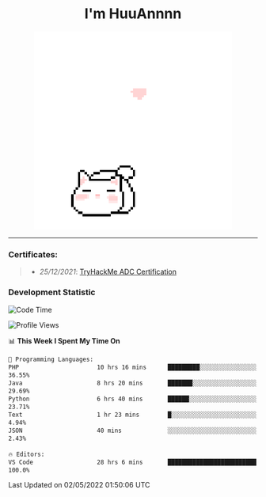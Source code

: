 <h1 align='center'>I'm HuuAnnnn</h1>
<p align="center">
 <img src="cat_intro.gif" />
</p>

___

### Certificates:
>- *25/12/2021*: [TryHackMe ADC Certification](https://tryhackme-certificates.s3-eu-west-1.amazonaws.com/THM-HKVVJOIWJA.png)


### Development Statistic

<!--START_SECTION:waka-->
![Code Time](http://img.shields.io/badge/Code%20Time-146%20hrs%209%20mins-blue)

![Profile Views](http://img.shields.io/badge/Profile%20Views-19-blue)

📊 **This Week I Spent My Time On** 

```text
💬 Programming Languages: 
PHP                      10 hrs 16 mins      █████████░░░░░░░░░░░░░░░░   36.55% 
Java                     8 hrs 20 mins       ███████░░░░░░░░░░░░░░░░░░   29.69% 
Python                   6 hrs 40 mins       ██████░░░░░░░░░░░░░░░░░░░   23.71% 
Text                     1 hr 23 mins        █░░░░░░░░░░░░░░░░░░░░░░░░   4.94% 
JSON                     40 mins             ░░░░░░░░░░░░░░░░░░░░░░░░░   2.43%

🔥 Editors: 
VS Code                  28 hrs 6 mins       █████████████████████████   100.0%

```


 Last Updated on 02/05/2022 01:50:06 UTC
<!--END_SECTION:waka-->
